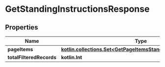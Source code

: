 
# GetStandingInstructionsResponse

## Properties
| Name | Type | Description | Notes |
| ------------ | ------------- | ------------- | ------------- |
| **pageItems** | [**kotlin.collections.Set&lt;GetPageItemsStandingInstructionSwagger&gt;**](GetPageItemsStandingInstructionSwagger.md) |  |  [optional] |
| **totalFilteredRecords** | **kotlin.Int** |  |  [optional] |



